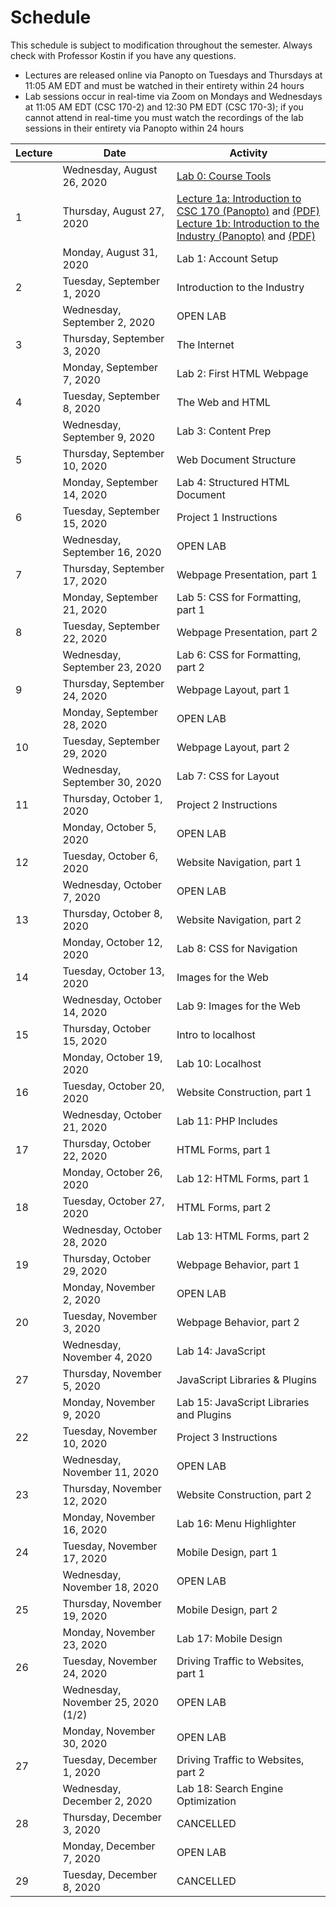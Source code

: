 # Schedule
This schedule is subject to modification throughout the semester. Always check with Professor Kostin if you have any questions.

- Lectures are released online via Panopto on Tuesdays and Thursdays at 11:05 AM EDT and must be watched in their entirety within 24 hours
- Lab sessions occur in real-time via Zoom on Mondays and Wednesdays at 11:05 AM EDT (CSC 170-2) and 12:30 PM EDT (CSC 170-3); if you cannot attend in real-time you must watch the recordings of the lab sessions in their entirety via Panopto within 24 hours

| Lecture | Date                               | Activity                                                     |
| ------- | ---------------------------------- | ------------------------------------------------------------ |
|         | Wednesday, August 26, 2020         | [Lab 0: Course Tools](lab00-course-tools/instructions.md)    |
| 1       | Thursday, August 27, 2020          | [Lecture 1a: Introduction to CSC 170 (Panopto)](https://rochester.hosted.panopto.com/Panopto/Pages/Viewer.aspx?id=e58e1be2-c486-4fa3-923c-ac210147946a) and [(PDF)](01-intro/intro-csc170.pdf) <br>[Lecture 1b: Introduction to the Industry (Panopto)](https://rochester.hosted.panopto.com/Panopto/Pages/Viewer.aspx?id=b7440498-5192-4d2e-85d1-ac210178a5c6) and [(PDF)](01-intro/intro-industry.pdf) |
|         | Monday, August 31, 2020            | Lab 1: Account Setup                                         |
| 2       | Tuesday, September 1, 2020         | Introduction to the Industry                                 |
|         | Wednesday, September 2, 2020       | OPEN LAB                                                     |
| 3       | Thursday, September 3, 2020        | The Internet                                                 |
|         | Monday, September 7, 2020          | Lab 2: First HTML Webpage                                    |
| 4       | Tuesday, September 8, 2020         | The Web and HTML                                             |
|         | Wednesday, September 9, 2020       | Lab 3: Content Prep                                          |
| 5       | Thursday, September 10, 2020       | Web Document Structure                                       |
|         | Monday, September 14, 2020         | Lab 4: Structured HTML Document                              |
| 6       | Tuesday, September 15, 2020        | Project 1 Instructions                                       |
|         | Wednesday, September 16, 2020      | OPEN LAB                                                     |
| 7       | Thursday, September 17, 2020       | Webpage Presentation, part 1                                 |
|         | Monday, September 21, 2020         | Lab 5: CSS for Formatting, part 1                            |
| 8       | Tuesday, September 22, 2020        | Webpage Presentation, part 2                                 |
|         | Wednesday, September 23, 2020      | Lab 6: CSS for Formatting, part 2                            |
| 9       | Thursday, September 24, 2020       | Webpage Layout, part 1                                       |
|         | Monday, September 28, 2020         | OPEN LAB                                                     |
| 10      | Tuesday, September 29, 2020        | Webpage Layout, part 2                                       |
|         | Wednesday, September 30, 2020      | Lab 7: CSS for Layout                                        |
| 11      | Thursday, October 1, 2020          | Project 2 Instructions                                       |
|         | Monday, October 5, 2020            | OPEN LAB                                                     |
| 12      | Tuesday, October 6, 2020           | Website Navigation, part 1                                   |
|         | Wednesday, October 7, 2020         | OPEN LAB                                                     |
| 13      | Thursday, October 8, 2020          | Website Navigation, part 2                                   |
|         | Monday, October 12, 2020           | Lab 8: CSS for Navigation                                    |
| 14      | Tuesday, October 13, 2020          | Images for the Web                                           |
|         | Wednesday, October 14, 2020        | Lab 9: Images for the Web                                    |
| 15      | Thursday, October 15, 2020         | Intro to localhost                                           |
|         | Monday, October 19, 2020           | Lab 10: Localhost                                            |
| 16      | Tuesday, October 20, 2020          | Website Construction, part 1                                 |
|         | Wednesday, October 21, 2020        | Lab 11: PHP Includes                                         |
| 17      | Thursday, October 22, 2020         | HTML Forms, part 1                                           |
|         | Monday, October 26, 2020           | Lab 12: HTML Forms, part 1                                   |
| 18      | Tuesday, October 27, 2020          | HTML Forms, part 2                                           |
|         | Wednesday, October 28, 2020        | Lab 13: HTML Forms, part 2                                   |
| 19      | Thursday, October 29, 2020         | Webpage Behavior, part 1                                     |
|         | Monday, November 2, 2020           | OPEN LAB                                                     |
| 20      | Tuesday, November 3, 2020          | Webpage Behavior, part 2                                     |
|         | Wednesday, November 4, 2020        | Lab 14: JavaScript                                           |
| 27      | Thursday, November 5, 2020         | JavaScript Libraries & Plugins                               |
|         | Monday, November 9, 2020           | Lab 15: JavaScript Libraries and Plugins                     |
| 22      | Tuesday, November 10, 2020         | Project 3 Instructions                                       |
|         | Wednesday, November 11, 2020       | OPEN LAB                                                     |
| 23      | Thursday, November 12, 2020        | Website Construction, part 2                                 |
|         | Monday, November 16, 2020          | Lab 16: Menu Highlighter                                     |
| 24      | Tuesday, November 17, 2020         | Mobile Design, part 1                                        |
|         | Wednesday, November 18, 2020       | OPEN LAB                                                     |
| 25      | Thursday, November 19, 2020        | Mobile Design, part 2                                        |
|         | Monday, November 23, 2020          | Lab 17: Mobile Design                                        |
| 26      | Tuesday, November 24, 2020         | Driving Traffic to Websites, part 1                          |
|         | Wednesday, November 25, 2020 (1/2) | OPEN LAB                                                     |
|         | Monday, November 30, 2020          | OPEN LAB                                                     |
| 27      | Tuesday, December 1, 2020          | Driving Traffic to Websites, part 2                          |
|         | Wednesday, December 2, 2020        | Lab 18: Search Engine Optimization                           |
| 28      | Thursday, December 3, 2020         | CANCELLED                                                    |
|         | Monday, December 7, 2020           | OPEN LAB                                                     |
| 29      | Tuesday, December 8, 2020          | CANCELLED                                                    |

